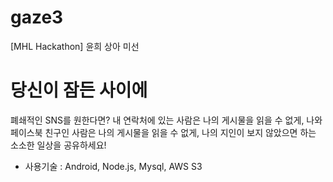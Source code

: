 # gaze3

[MHL Hackathon] 윤희 상아 미선

# 당신이 잠든 사이에

폐쇄적인 SNS를 원한다면?
내 연락처에 있는 사람은 나의 게시물을 읽을 수 없게,
나와 페이스북 친구인 사람은 나의 게시물을 읽을 수 없게,
나의 지인이 보지 않았으면 하는 소소한 일상을 공유하세요!

- 사용기술 : Android, Node.js, Mysql, AWS S3
